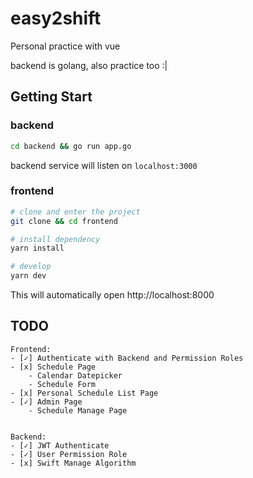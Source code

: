 # easy2shift

Personal practice with vue 

backend is golang, also practice too :|

## Getting Start

### backend
```bash
cd backend && go run app.go
```

backend service will listen on `localhost:3000`

### frontend 
```bash
# clone and enter the project
git clone && cd frontend

# install dependency
yarn install

# develop
yarn dev
```

This will automatically open http://localhost:8000



## TODO
```
Frontend:
- [✓] Authenticate with Backend and Permission Roles
- [x] Schedule Page
    - Calendar Datepicker
    - Schedule Form
- [x] Personal Schedule List Page 
- [✓] Admin Page 
    - Schedule Manage Page


Backend:
- [✓] JWT Authenticate
- [✓] User Permission Role
- [x] Swift Manage Algorithm
```
